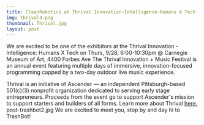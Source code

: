 ```yaml
---
title: CleanRobotics at Thrival Innovation-Intelligence-Humans X Tech
img: thrival3.png
thumbnail: Thrival.jpg
layout: post
---
```

We are excited to be one of the exhibitors at the Thrival Innovation - Intelligence: Humans X Tech on Thurs, 9/28, 6:00-10:30pm @ Carnegie Museum of Art, 4400 Forbes Ave
The Thrival Innovation + Music Festival is an annual event featuring multiple days of immersive, innovation-focused programming capped by a two-day outdoor live music experience.

Thrival is an initiative of Ascender — an independent Pittsburgh-based 501(c)(3) nonprofit organization dedicated to serving early stage entrepreneurs. Proceeds from the event go to support Ascender's mission to support starters and builders of all forms.
Learn more about Thrival [here.](http://www.thrivalfestival.com/2017-programs-schedule/)
post-trashbot2.jpg
We are excited to meet you, stop by and day hi to TrashBot!
